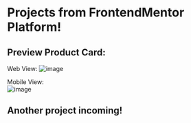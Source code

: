 # Projects from FrontendMentor Platform!

## Preview Product Card:

Web View:
![image](https://user-images.githubusercontent.com/61024148/212699768-94e13cd4-35ac-4d4f-a944-e96e9e392080.png)

Mobile View: <br />
![image](https://user-images.githubusercontent.com/61024148/212700106-856e9297-4b7e-4332-b786-5f4f4d099309.png)


## Another project incoming!
